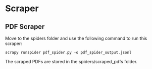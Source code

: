 # Scraper

## PDF Scraper

Move to the spiders folder and use the following command to run this scraper:

    scrapy runspider pdf_spider.py -o pdf_spider_output.jsonl

The scraped PDFs are stored in the spiders/scraped_pdfs folder.